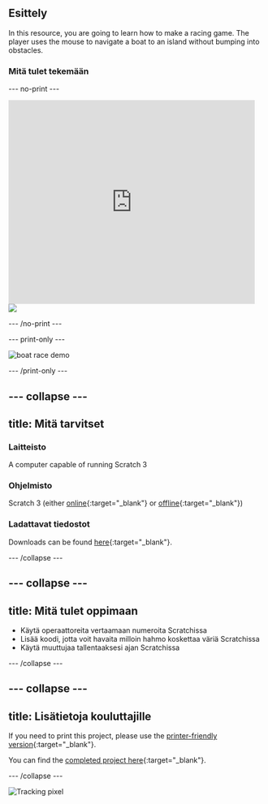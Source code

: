 ## Esittely

In this resource, you are going to learn how to make a racing game. The player uses the mouse to navigate a boat to an island without bumping into obstacles.

### Mitä tulet tekemään

\--- no-print \---

<div class="scratch-preview">
  <iframe allowtransparency="true" width="485" height="402" src="https://scratch.mit.edu/projects/embed/276662533/?autostart=false" frameborder="0" scrolling="no"></iframe>
  <img src="images/boat_race_demo.png">
</div>

\--- /no-print \---

\--- print-only \---

![boat race demo](images/boat_race_demo.png)

\--- /print-only \---

## \--- collapse \---

## title: Mitä tarvitset

### Laitteisto

A computer capable of running Scratch 3

### Ohjelmisto

Scratch 3 (either [online](https://rpf.io/scratchon){:target="_blank"} or [offline](https://rpf.io/scratchoff){:target="_blank"})

### Ladattavat tiedostot

Downloads can be found [here](http://rpf.io/p/en/boat-race-go){:target="_blank"}.

\--- /collapse \---

## \--- collapse \---

## title: Mitä tulet oppimaan

- Käytä operaattoreita vertaamaan numeroita Scratchissa
- Lisää koodi, jotta voit havaita milloin hahmo koskettaa väriä Scratchissa
- Käytä muuttujaa tallentaaksesi ajan Scratchissa

\--- /collapse \---

## \--- collapse \---

## title: Lisätietoja kouluttajille

If you need to print this project, please use the [printer-friendly version](https://projects.raspberrypi.org/en/projects/boat-race/print){:target="_blank"}.

You can find the [completed project here](http://rpf.io/p/en/boat-race-get){:target="_blank"}.

\--- /collapse \---

![Tracking pixel](https://code.org/api/hour/begin_codeclub_boatrace.png)